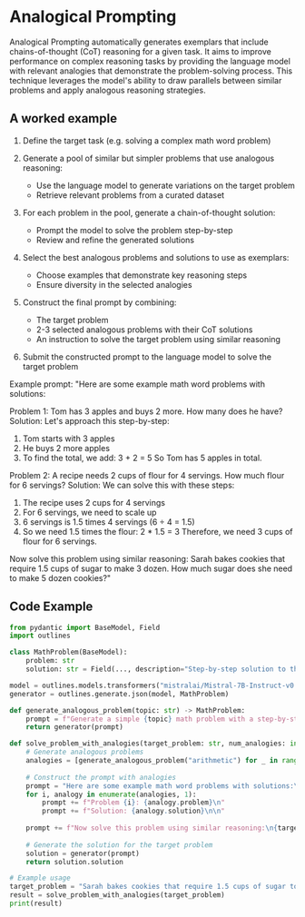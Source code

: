 # Analogical Prompting


Analogical Prompting automatically generates exemplars that include chains-of-thought (CoT) reasoning for a given task. It aims to improve performance on complex reasoning tasks by providing the language model with relevant analogies that demonstrate the problem-solving process. This technique leverages the model's ability to draw parallels between similar problems and apply analogous reasoning strategies.
    

## A worked example


1. Define the target task (e.g. solving a complex math word problem)

2. Generate a pool of similar but simpler problems that use analogous reasoning:
   - Use the language model to generate variations on the target problem
   - Retrieve relevant problems from a curated dataset

3. For each problem in the pool, generate a chain-of-thought solution:
   - Prompt the model to solve the problem step-by-step
   - Review and refine the generated solutions

4. Select the best analogous problems and solutions to use as exemplars:
   - Choose examples that demonstrate key reasoning steps
   - Ensure diversity in the selected analogies

5. Construct the final prompt by combining:
   - The target problem
   - 2-3 selected analogous problems with their CoT solutions
   - An instruction to solve the target problem using similar reasoning

6. Submit the constructed prompt to the language model to solve the target problem

Example prompt:
"Here are some example math word problems with solutions:

Problem 1: Tom has 3 apples and buys 2 more. How many does he have?
Solution: Let's approach this step-by-step:
1. Tom starts with 3 apples
2. He buys 2 more apples
3. To find the total, we add: 3 + 2 = 5
So Tom has 5 apples in total.

Problem 2: A recipe needs 2 cups of flour for 4 servings. How much flour for 6 servings?
Solution: We can solve this with these steps:
1. The recipe uses 2 cups for 4 servings
2. For 6 servings, we need to scale up
3. 6 servings is 1.5 times 4 servings (6 ÷ 4 = 1.5)
4. So we need 1.5 times the flour: 2 * 1.5 = 3
Therefore, we need 3 cups of flour for 6 servings.

Now solve this problem using similar reasoning:
Sarah bakes cookies that require 1.5 cups of sugar to make 3 dozen. How much sugar does she need to make 5 dozen cookies?"
    
## Code Example


```python
from pydantic import BaseModel, Field
import outlines

class MathProblem(BaseModel):
    problem: str
    solution: str = Field(..., description="Step-by-step solution to the problem")

model = outlines.models.transformers("mistralai/Mistral-7B-Instruct-v0.2")
generator = outlines.generate.json(model, MathProblem)

def generate_analogous_problem(topic: str) -> MathProblem:
    prompt = f"Generate a simple {topic} math problem with a step-by-step solution."
    return generator(prompt)

def solve_problem_with_analogies(target_problem: str, num_analogies: int = 2) -> str:
    # Generate analogous problems
    analogies = [generate_analogous_problem("arithmetic") for _ in range(num_analogies)]
    
    # Construct the prompt with analogies
    prompt = "Here are some example math word problems with solutions:\n\n"
    for i, analogy in enumerate(analogies, 1):
        prompt += f"Problem {i}: {analogy.problem}\n"
        prompt += f"Solution: {analogy.solution}\n\n"
    
    prompt += f"Now solve this problem using similar reasoning:\n{target_problem}"
    
    # Generate the solution for the target problem
    solution = generator(prompt)
    return solution.solution

# Example usage
target_problem = "Sarah bakes cookies that require 1.5 cups of sugar to make 3 dozen. How much sugar does she need to make 5 dozen cookies?"
result = solve_problem_with_analogies(target_problem)
print(result)
```
    

